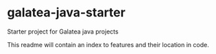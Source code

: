 # galatea-java-starter
Starter project for Galatea java projects

This readme will contain an index to features and their location in code.